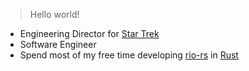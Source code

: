 > Hello world!

- Engineering Director for [Star Trek](https://en.wikipedia.org/wiki/Star_Trek_Fleet_Command)
- Software Engineer
- Spend most of my free time developing [rio-rs](https://github.com/rcelha/rio-rs) in [Rust](https://www.rust-lang.org/)
